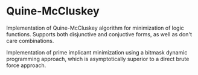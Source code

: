 # Quine-McCluskey

Implementation of Quine-McCluskey algorithm for minimization of
logic functions. Supports both disjunctive and conjuctive forms,
as well as don't care combinations. 

Implementation of prime implicant minimization using a bitmask 
dynamic programming approach, which is asymptotically superior 
to a direct brute force approach.